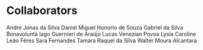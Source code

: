 # Collaborators

Andre Jonas da Silva
Daniel Miguel Honorio de Souza
Gabriel da Silva Bonavoluntá
Iago Guernieri de Araújo
Lucas Venezian Povoa
Lysia Caroline Leão Féres
Sara Fernandes
Tamara Raquel da Silva
Walter Moura Alcantara

